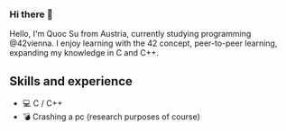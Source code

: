 ### Hi there 👋

Hello, I'm Quoc Su from Austria, currently studying programming @42vienna. I enjoy learning with the 42 concept, peer-to-peer learning, expanding my knowledge in C and C++.




## Skills and experience 
 * 💻 C / C++
 * 💣 Crashing a pc (research purposes of course)





<!--
**SuQuoc/SuQuoc** is a ✨ _special_ ✨ repository because its `README.md` (this file) appears on your GitHub profile.

Here are some ideas to get you started:

- 🔭 I’m currently working on ...
- 🌱 I’m currently learning ...
- 👯 I’m looking to collaborate on ...
- 🤔 I’m looking for help with ...
- 💬 Ask me about ...
- 📫 How to reach me: ...
- 😄 Pronouns: ...
- ⚡ Fun fact: ...
-->


